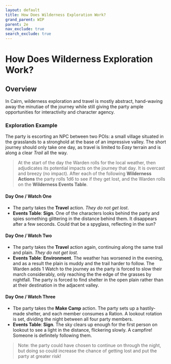 ```yaml
---
layout: default
title: How Does Wilderness Exploration Work?
grand_parent: WIP
parent: 2e
nav_exclude: true
search_exclude: true
---
```


# How Does Wilderness Exploration Work?

## Overview

In Cairn, wilderness exploration and travel is mostly abstract, hand-waving away the minutiae of the journey while still giving the party ample opportunities for interactivity and character agency. 

### Exploration Example

The party is escorting an NPC between two POIs: a small village situated in the grasslands to a stronghold at the base of an impressive valley. The short journey should only take one day, as travel is limited to _Easy_ terrain and is along a clear _Trail_ all the way. 

> At the start of the day the Warden rolls for the local weather, then adjudicates its potential impacts on the journey that day. It is overcast and breezy (no impact). After each of the following **Wilderness Actions** the party rolls 1d6 to see if they get lost, and the Warden rolls on the **Wilderness Events Table**.

#### Day One / Watch One 

- The party takes the **Travel** action. _They do not get lost_.
- **Events Table**: **Sign**. One of the characters looks behind the party and spies something glittering in the distance behind them. It disappears after a few seconds. Could that be a spyglass, reflecting in the sun?

#### Day One / Watch Two 

- The party takes the **Travel** action again, continuing along the same trail and plain. _They do not get lost._
- **Events Table**: **Environment**. The weather has worsened in the evening, and as a result the plain is muddy and the trail harder to follow. The Warden adds 1 Watch to the journey as the party is forced to slow their march considerably, only reaching the the edge of the grasses by nightfall. The party is forced to find shelter in the open plain rather than at their destination in the adjacent valley.

#### Day One / Watch Three 

- Tbe party takes the **Make Camp** action. The party sets up a hastily-made shelter, and each member consumes a Ration. A lookout rotation is set, dividing the night between all four party members.
- **Events Table**: **Sign**. The sky clears up enough for the first person on lookout to see a light in the distance, flickering slowly. A campfire! Someone is definitely following them.

> Note: the party could have chosen to continue on through the night, but doing so could increase the chance of getting lost and put the party at greater risk! 